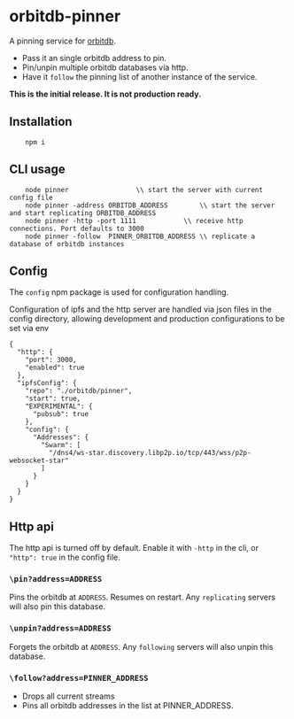 # orbitdb-pinner
A pinning service for [orbitdb](https://github.com/orbitdb/orbit-db/).

* Pass it an single orbitdb address to pin.
* Pin/unpin multiple orbitdb databases via http.
* Have it `follow` the pinning list of another instance of the service.

**This is the initial release. It is not production ready.**

## Installation
```
	npm i
```

## CLI usage

```
	node pinner				    \\ start the server with current config file
	node pinner -address ORBITDB_ADDRESS 	    \\ start the server and start replicating ORBITDB_ADDRESS
	node pinner -http -port 1111	  	    \\ receive http connections. Port defaults to 3000
	node pinner -follow  PINNER_ORBITDB_ADDRESS \\ replicate a database of orbitdb instances
```

## Config

The `config` npm package is used for configuration handling.

Configuration of ipfs and the http server are handled via json files in the config directory, allowing development and production configurations to be set via env

```
{
  "http": {
    "port": 3000,
    "enabled": true
  },
  "ipfsConfig": {
    "repo": "./orbitdb/pinner",
    "start": true,
    "EXPERIMENTAL": {
      "pubsub": true
    },
    "config": {
      "Addresses": {
        "Swarm": [
          "/dns4/ws-star.discovery.libp2p.io/tcp/443/wss/p2p-websocket-star"
        ]
      }
    }
  }
}
```

## Http api

The http api is turned off by default. Enable it with `-http` in the cli, or `"http": true` in the config file.

### `\pin?address=ADDRESS`

Pins the orbitdb at `ADDRESS`. Resumes on restart. Any `replicating` servers will also pin this database.

### `\unpin?address=ADDRESS`

Forgets the orbitdb at `ADDRESS`. Any `following` servers will also unpin this database.

### `\follow?address=PINNER_ADDRESS`

* Drops all current streams
* Pins all orbitdb addresses in the list at PINNER_ADDRESS.
